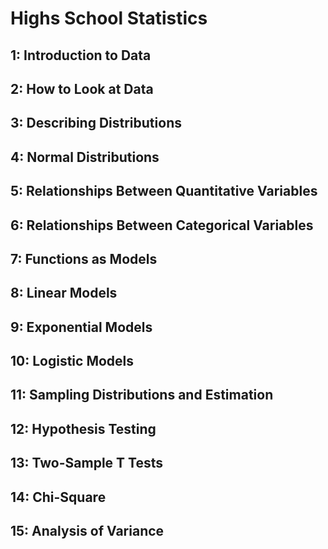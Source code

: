 # Highs School Statistics 

## 1: Introduction to Data
## 2: How to Look at Data
## 3: Describing Distributions
## 4: Normal Distributions
## 5: Relationships Between Quantitative Variables
## 6: Relationships Between Categorical Variables
## 7: Functions as Models
## 8: Linear Models
## 9: Exponential Models
## 10: Logistic Models
## 11: Sampling Distributions and Estimation
## 12: Hypothesis Testing
## 13: Two-Sample T Tests
## 14: Chi-Square
## 15: Analysis of Variance
